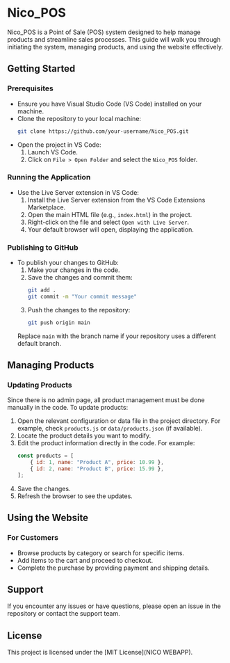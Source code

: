 # Nico_POS
Nico_POS is a Point of Sale (POS) system designed to help manage products and streamline sales processes. This guide will walk you through initiating the system, managing products, and using the website effectively.

## Getting Started

### Prerequisites
- Ensure you have Visual Studio Code (VS Code) installed on your machine.
- Clone the repository to your local machine:
    ```bash
    git clone https://github.com/your-username/Nico_POS.git
    ```
- Open the project in VS Code:
    1. Launch VS Code.
    2. Click on `File > Open Folder` and select the `Nico_POS` folder.

### Running the Application
- Use the Live Server extension in VS Code:
    1. Install the Live Server extension from the VS Code Extensions Marketplace.
    2. Open the main HTML file (e.g., `index.html`) in the project.
    3. Right-click on the file and select `Open with Live Server`.
    4. Your default browser will open, displaying the application.

### Publishing to GitHub
- To publish your changes to GitHub:
    1. Make your changes in the code.
    2. Save the changes and commit them:
        ```bash
        git add .
        git commit -m "Your commit message"
        ```
    3. Push the changes to the repository:
        ```bash
        git push origin main
        ```
    Replace `main` with the branch name if your repository uses a different default branch.

## Managing Products

### Updating Products
Since there is no admin page, all product management must be done manually in the code. To update products:
1. Open the relevant configuration or data file in the project directory. For example, check `products.js` or `data/products.json` (if available).
2. Locate the product details you want to modify.
3. Edit the product information directly in the code. For example:
    ```javascript
    const products = [
        { id: 1, name: "Product A", price: 10.99 },
        { id: 2, name: "Product B", price: 15.99 },
    ];
    ```
4. Save the changes.
5. Refresh the browser to see the updates.

## Using the Website

### For Customers
- Browse products by category or search for specific items.
- Add items to the cart and proceed to checkout.
- Complete the purchase by providing payment and shipping details.

## Support
If you encounter any issues or have questions, please open an issue in the repository or contact the support team.

## License
This project is licensed under the [MIT License](NICO WEBAPP).

